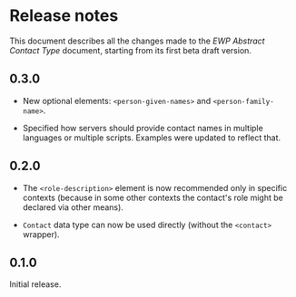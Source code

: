 Release notes
=============

This document describes all the changes made to the *EWP Abstract Contact Type*
document, starting from its first beta draft version.


0.3.0
-----

* New optional elements: `<person-given-names>` and `<person-family-name>`.

* Specified how servers should provide contact names in multiple languages or
  multiple scripts. Examples were updated to reflect that.


0.2.0
-----

* The `<role-description>` element is now recommended only in specific
  contexts (because in some other contexts the contact's role might be
  declared via other means).

* `Contact` data type can now be used directly (without the `<contact>`
  wrapper).


0.1.0
-----

Initial release.
